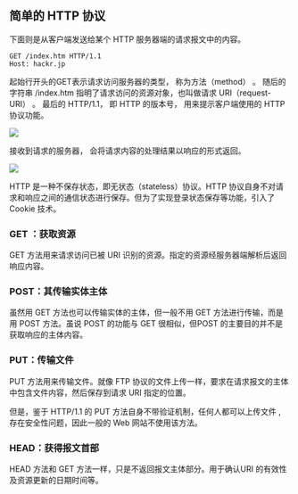 ## 简单的 HTTP 协议

下面则是从客户端发送给某个 HTTP 服务器端的请求报文中的内容。 

```
GET /index.htm HTTP/1.1
Host: hackr.jp
```

起始行开头的GET表示请求访问服务器的类型， 称为方法（method） 。 随后的字符串 /index.htm 指明了请求访问的资源对象，也叫做请求 URI（request-URI） 。 最后的 HTTP/1.1， 即 HTTP 的版本号， 用来提示客户端使用的 HTTP 协议功能。 

<div>
    <image src="../img/http pro.png"></image>
</div>

接收到请求的服务器， 会将请求内容的处理结果以响应的形式返回。 

<div>
    <image src="../img/http pro2.png"></image>
</div>

HTTP 是一种不保存状态，即无状态（stateless）协议。HTTP 协议自身不对请求和响应之间的通信状态进行保存。但为了实现登录状态保存等功能，引入了 Cookie 技术。

### GET ：获取资源

GET 方法用来请求访问已被 URI 识别的资源。指定的资源经服务器端解析后返回响应内容。

### POST：其传输实体主体

虽然用 GET 方法也可以传输实体的主体，但一般不用 GET 方法进行传输，而是用 POST 方法。虽说 POST 的功能与 GET 很相似，但POST 的主要目的并不是获取响应的主体内容。

### PUT：传输文件

PUT 方法用来传输文件。就像 FTP 协议的文件上传一样，要求在请求报文的主体中包含文件内容，然后保存到请求 URI 指定的位置。

但是，鉴于 HTTP/1.1 的 PUT 方法自身不带验证机制，任何人都可以上传文件 , 存在安全性问题，因此一般的 Web 网站不使用该方法。

### HEAD：获得报文首部

HEAD 方法和 GET 方法一样，只是不返回报文主体部分。用于确认URI 的有效性及资源更新的日期时间等。